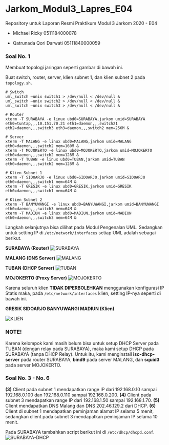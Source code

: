 # Jarkom_Modul3_Lapres_E04
Repository untuk Laporan Resmi Praktikum Modul 3 Jarkom 2020 - E04

* Michael Ricky
  0511184000078
  
* Qatrunada Qori Darwati
  05111840000059

### Soal No. 1
Membuat topologi jaringan seperti gambar di bawah ini.

Buat switch, router, server, klien subnet 1, dan klien subnet 2 pada ```topology.sh```.
```
# Switch
uml_switch –unix switch1 > /dev/null < /dev/null &
uml_switch –unix switch2 > /dev/null < /dev/null &
uml_switch –unix switch3 > /dev/null < /dev/null &

# Router
xterm -T SURABAYA -e linux ubd0=SURABAYA,jarkom umid=SURABAYA eth0=tuntap,,,10.151.70.21 eth1=daemon,,,switch21 eth2=daemon,,,switch3 eth3=daemon,,,switch2 mem=256M &

# Server
xterm -T MALANG -e linux ubd0=MALANG,jarkom umid=MALANG eth0=daemon,,,switch2 mem=160M &
xterm -T MOJOKERTO -e linux ubd0=MOJOKERTO,jarkom umid=MOJOKERTO eth0=daemon,,,switch2 mem=128M &
xterm -T TUBAN -e linux ubd0=TUBAN,jarkom umid=TUBAN eth0=daemon,,,switch2 mem=128M &

# Klien Subnet 1
xterm -T SIDOARJO -e linux ubd0=SIDOARJO,jarkom umid=SIDOARJO eth0=daemon,,,switch1 mem=64M &
xterm -T GRESIK -e linux ubd0=GRESIK,jarkom umid=GRESIK eth0=daemon,,,switch1 mem=64M &

# Klien Subnet 2
xterm -T BANYUWANGI -e linux ubd0=BANYUWANGI,jarkom umid=BANYUWANGI eth0=daemon,,,switch3 mem=64M &
xterm -T MADIUN -e linux ubd0=MADIUN,jarkom umid=MADIUN eth0=daemon,,,switch3 mem=64M &
```

Langkah selanjutnya bisa dilihat pada Modul Pengenalan UML. Sedangkan untuk setting IP di ```/etc/network/interfaces``` setiap UML adalah sebagai berikut.

**SURABAYA (Router)**
![SURABAYA](https://github.com/qqdnada/Jarkom_Modul3_Lapres_E04/blob/main/images/SURABAYA.JPG)


**MALANG (DNS Server)**
![MALANG](https://github.com/qqdnada/Jarkom_Modul3_Lapres_E04/blob/main/images/MALANG.JPG)


**TUBAN (DHCP Server)**
![TUBAN](https://github.com/qqdnada/Jarkom_Modul3_Lapres_E04/blob/main/images/TUBAN.JPG)


**MOJOKERTO (Proxy Server)**
![MOJOKERTO](https://github.com/qqdnada/Jarkom_Modul3_Lapres_E04/blob/main/images/MOJOKERTO.JPG)

Karena seluruh klien **TIDAK DIPERBOLEHKAN** menggunakan konfigurasi IP Statis maka, pada ```/etc/network/interfaces``` klien, setting IP-nya seperti di bawah ini.

**GRESIK SIDOARJO BANYUWANGI MADIUN (Klien)**

![KLIEN](https://github.com/qqdnada/Jarkom_Modul3_Lapres_E04/blob/main/images/KLIEN.JPG)


### NOTE!
Karena kelompok kami masih belum bisa untuk setup DHCP Server pada TUBAN (dengan relay pada SURABAYA), maka kami setup DHCP pada SURABAYA (tanpa DHCP Relay). Untuk itu, kami menginstall **isc-dhcp-server** pada router SURABAYA, **bind9** pada server MALANG, dan **squid3** pada server MOJOKERTO.


### Soal No. 3 - No. 6
**(3)** Client pada subnet 1 mendapatkan range IP dari 192.168.0.10 sampai 192.168.0.100 dan 192.168.0.110 sampai 192.168.0.200. **(4)** Client pada subnet 3 mendapatkan range IP dari 192.168.1.50 sampai 192.168.1.70. **(5)** Client mendapatkan DNS Malang dan DNS 202.46.129.2 dari DHCP. **(6)** Client di subnet 1 mendapatkan peminjaman alamat IP selama 5 menit, sedangkan client pada subnet 3 mendapatkan peminjaman IP selama 10 menit.

Pada SURABAYA tambahkan script berikut ini di ```/etc/dhcp/dhcpd.conf```.
![SURABAYA-DHCP](https://github.com/qqdnada/Jarkom_Modul3_Lapres_E04/blob/main/images/SURABAYA-DHCP.JPG)
